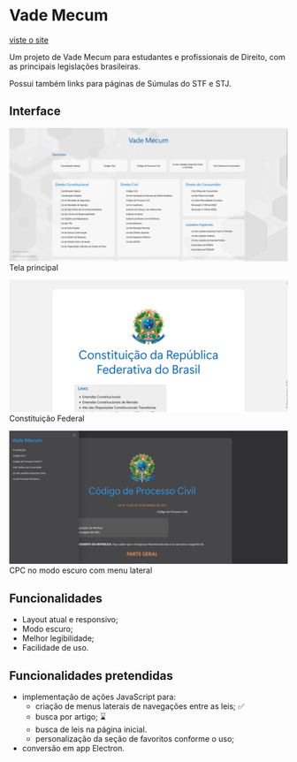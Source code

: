 # Vade Mecum

[viste o site](https://vade-mecum.vercel.app/)

Um projeto de Vade Mecum para estudantes e profissionais de Direito, com as principais legislações brasileiras.

Possui também links para páginas de Súmulas do STF e STJ.

## Interface

![Tela Principal](prints/home.png)Tela principal

![Página da Constituição Federal](prints/cf.png)Constituição Federal

![Página do Código de Processo Civil](prints/cpc.png)CPC no modo escuro com menu lateral

## Funcionalidades
- Layout atual e responsivo;
- Modo escuro;
- Melhor legibilidade;
- Facilidade de uso.

## Funcionalidades pretendidas

- implementação de ações JavaScript para:
    - criação de menus laterais de navegações entre as leis; ✅
    - busca por artigo; ⌛
    - busca de leis na página inicial.
    - personalização da seção de favoritos conforme o uso;
- conversão em app Electron.
